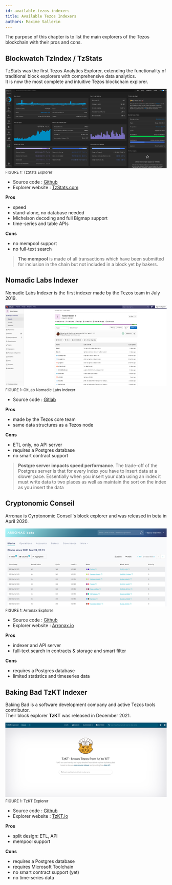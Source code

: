 ```yaml
---
id: available-tezos-indexers
title: Available Tezos Indexers
authors: Maxime Sallerin
---
```


The purpose of this chapter is to list the main explorers of the Tezos blockchain with their pros and cons.

## Blockwatch TzIndex / TzStats

TzStats was the first Tezos Analytics Explorer, 
extending the functionality of traditional block explorers with comprehensive data analytics.   
It is now the most complete and intuitive Tezos blockchain explorer.

![](../../static/img/explorer/screenshot_TzStats_explorer.png)
<small className="figure">FIGURE 1: TzStats Explorer</small>

- Source code : [Github](https://github.com/blockwatch-cc/tzindex)
- Explorer website : [TzStats.com](https://tzstats.com/)

**Pros**
- speed
- stand-alone, no database needed
- Michelson decoding and full Bigmap support
- time-series and table APIs

**Cons**
- no mempool support
- no full-text search

> **The mempool** is made of all transactions which have been submitted for inclusion in the chain but not included in a block yet by bakers.

## Nomadic Labs Indexer

Nomadic Labs Indexer is the first indexer made by the Tezos team in July 2019.

![](../../static/img/explorer/screenshot_nomadic_indexer.png)
<small className="figure">FIGURE 1: GitLab Nomadic Labs Indexer</small>

- Source code : [Gitlab](https://gitlab.com/nomadic-labs/tezos-indexer)

**Pros**
- made by the Tezos core team
- same data structures as a Tezos node

**Cons**
- ETL only, no API server
- requires a Postgres database
- no smart contract support

> **Postgre server impacts speed performance**.
> The trade-off of the Postgres server is that for every index 
> you have to insert data at a slower pace. 
> Essentially when you insert your data using an index 
> it must write data to two places as well as maintain the sort on the index as you insert the data

## Cryptonomic Conseil

Arronax is Cyrptonomic Conseil's block explorer and was released in beta in April 2020.

![](../../static/img/explorer/screenshot_cryptonomic_indexer.png)
<small className="figure">FIGURE 1: Arronax Explorer</small>

- Source code : [Github](https://github.com/Cryptonomic/Conseil)
- Explorer website : [Arronax.io](https://arronax.io/)

**Pros**
- indexer and API server
- full-text search in contracts & storage and smart filter

**Cons**
- requires a Postgres database
- limited statistics and timeseries data


## Baking Bad TzKT Indexer

Baking Bad is a software development company and active Tezos tools contributor.  
Their block explorer **TzKT** was released in December 2021.

![](../../static/img/explorer/screenshot_TzKT_explorer.png)
<small className="figure">FIGURE 1: TzKT Explorer</small>

- Source code : [Github](https://github.com/baking-bad/tzkt)
- Explorer website : [TzKT.io](https://tzkt.io/)

**Pros**
- split design: ETL, API
- mempool support

**Cons**
- requires a Postgres database
- requires Microsoft Toolchain
- no smart contract support (yet)
- no time-series data
